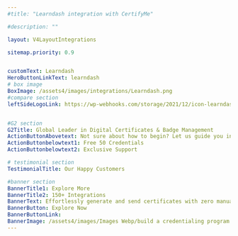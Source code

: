 ```yaml
---
#title: "Learndash integration with CertifyMe"

#description: ""

layout: V4LayoutIntegrations

sitemap.priority: 0.9


customText: Learndash
HeroButtonLinkText: learndash
# box image
BoxImage: /assets4/images/integrations/Learndash.png
#compare section
leftSideLogoLink: https://wp-webhooks.com/storage/2021/12/icon-learndash.png


#G2 section
G2Title: Global Leader in Digital Certificates & Badge Management
ActionButtonAbovetext: Not sure about how to begin? Let us guide you in the right direction!
ActionButtonbelowtext1: Free 50 Credentials
ActionButtonbelowtext2: Exclusive Support

# testimonial section
TestimonialTitle: Our Happy Customers   

#banner section
BannerTitle1: Explore More
BannerTitle2: 150+ Integrations
BannerText: Effortlessly generate and send certificates with zero manual intervention using the most advanced digital credential management software of 2023.
BannerButton: Explore Now
BannerButtonLink: 
BannerImage: /assets4/images/Images Webp/build a credentialing program.webp
---
```



